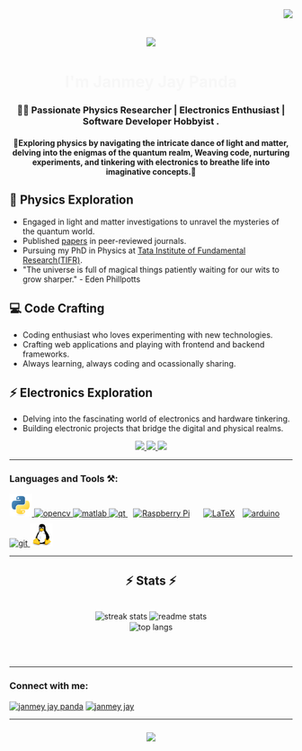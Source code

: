 
<img align="right" src="https://visitor-badge.laobi.icu/badge?page_id=Janmeyjay.janmeyjay" />
<h1 align="center">
    <img src="https://readme-typing-svg.herokuapp.com/?font=Righteous&size=35&center=true&vCenter=true&width=500&height=70&duration=4000&color=00FFFF&lines=Hi+There!+👋;+Hello!👋;Hola!👋;Hallo!👋;" /></h1>
<h1 align="center"> <span style="color: #F7F7F7;">I'm Janmey Jay Panda</span>
</h1>
<h3 align="center"> 👨‍🔬 Passionate Physics Researcher |  Electronics Enthusiast |  Software Developer Hobbyist .</h3>
<h4 align="center">
  🚀Exploring physics by navigating the intricate dance of light and matter, delving into the enigmas of the quantum realm, Weaving code, nurturing experiments, and tinkering with electronics to breathe life into imaginative concepts.🔬
</h4>

## 🌌 Physics Exploration

-  Engaged in light and matter investigations to unravel the mysteries of the quantum world.
-  Published [papers](https://scholar.google.co.in/citations?user=lfo0_pIAAAAJ&hl=en) in peer-reviewed journals.
-  Pursuing my PhD in Physics at [Tata Institute of Fundamental Research(TIFR)](https://www.tifrh.res.in).
-  "The universe is full of magical things patiently waiting for our wits to grow sharper." - Eden Phillpotts

## 💻 Code Crafting

-  Coding enthusiast who loves experimenting with new technologies.
-  Crafting web applications and playing with frontend and backend frameworks.
-  Always learning, always coding and ocassionally sharing.

## ⚡ Electronics Exploration

-  Delving into the fascinating world of electronics and hardware tinkering.
-  Building electronic projects that bridge the digital and physical realms.

  <div align="center"> 
  <a href="mailto:janmeyjay12@gmail.com">
    <img src="https://img.shields.io/badge/Gmail-333333?style=for-the-badge&logo=gmail&logoColor=red" />
  </a>
  <a href="https://linkedin.com/in/janmey-jay-panda-043322175" target="_blank">
    <img src="https://img.shields.io/badge/LinkedIn-0077B5?style=for-the-badge&logo=linkedin&logoColor=white" target="_blank" />
  </a>
  <a href="https://janmeyjay.github.io" target="_blank">
     <img src="https://img.shields.io/badge/Portfolio-FF5722?style=for-the-badge&logo=todoist&logoColor=white" target="_blank" /> <!-- sqlite, safari, google-chrome are other good icon options -->
  </a>
</div>
   

 <hr/>

<h3 align="left">Languages and Tools ⚒️:</h3>
<p align="left"><a href="https://www.python.org" target="_blank" rel="noreferrer"> <img src="https://raw.githubusercontent.com/devicons/devicon/master/icons/python/python-original.svg" alt="python" width="40" height="40"/> </a>  <a href="https://opencv.org/" target="_blank" rel="noreferrer"> <img src="https://www.vectorlogo.zone/logos/opencv/opencv-icon.svg" alt="opencv" width="40" height="40"/> </a> <a href="https://www.mathworks.com/" target="_blank" rel="noreferrer"> <img src="https://upload.wikimedia.org/wikipedia/commons/2/21/Matlab_Logo.png" alt="matlab" width="40" height="40"/> </a> <a href="https://www.qt.io/" target="_blank" rel="noreferrer"> <img src="https://upload.wikimedia.org/wikipedia/commons/0/0b/Qt_logo_2016.svg" alt="qt" width="40" height="40"/> </a> <a href="https://www.raspberrypi.org/" target="_blank"><img style="margin: 10px" src="https://profilinator.rishav.dev/skills-assets/raspberrypi.png" alt="Raspberry Pi" height="50" /></a>  <a href="https://www.latex-project.org/" target="_blank"><img style="margin: 10px" src="https://profilinator.rishav.dev/skills-assets/latex.png" alt="LaTeX" height="50" /></a>  </a> <a href="https://www.arduino.cc/" target="_blank" rel="noreferrer"> <img src="https://cdn.worldvectorlogo.com/logos/arduino-1.svg" alt="arduino" width="40" height="40"/> </a> <a href="https://git-scm.com/" target="_blank" rel="noreferrer"> <img src="https://www.vectorlogo.zone/logos/git-scm/git-scm-icon.svg" alt="git" width="40" height="40"/> </a> <a href="https://www.linux.org/" target="_blank" rel="noreferrer"> <img src="https://raw.githubusercontent.com/devicons/devicon/master/icons/linux/linux-original.svg" alt="linux" width="40" height="40"/> </a> </p>

 <hr/>
 
 <h2 align="center">⚡ Stats ⚡</h2>
<br>
<div align=center>
  <img width=390 src="https://streak-stats.demolab.com/?user=Janmeyjay&count_private=true&theme=react&border_radius=10" alt="streak stats"/>
  <img width=390 src="https://github-readme-stats-salesp07.vercel.app/api?username=Janmeyjay&count_private=true&show_icons=true&theme=react&rank_icon=github&border_radius=10" alt="readme stats" />
  <br/>
  <img width=325 align="center" src="https://github-readme-stats-salesp07.vercel.app/api/top-langs/?username=Janmeyjay&hide=HTML&langs_count=8&layout=compact&theme=react&border_radius=10&size_weight=0.5&count_weight=0.5&exclude_repo=github-readme-stats" alt="top langs" />
</div>

<br/><br/>
<hr/>

<h3 align="left">Connect with me:</h3>
<p align="left">
<a href="[https://linkedin.com/in/janmey jay panda](https://in.linkedin.com/in/)" target="blank"><img align="center" src="https://raw.githubusercontent.com/rahuldkjain/github-profile-readme-generator/master/src/images/icons/Social/linked-in-alt.svg" alt="janmey jay panda" height="30" width="40" /></a>
<a href="[https://fb.com/janmey jay](https://www.facebook.com/janmey.jay.7/)" target="blank"><img align="center" src="https://raw.githubusercontent.com/rahuldkjain/github-profile-readme-generator/master/src/images/icons/Social/facebook.svg" alt="janmey jay" height="30" width="40" /></a>
</p>

 <hr/>

<h3 align="center">
    <img src="https://readme-typing-svg.herokuapp.com/?font=Righteous&size=25&center=true&vCenter=true&width=500&height=70&duration=4000&lines=Thanks+for+visiting!+✌️;+Shoot+me+a+message+on+Linkedin!;I'm+always+down+to+collab+:)">
</h3>

<br/>
